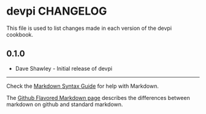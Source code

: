 devpi CHANGELOG
===============

This file is used to list changes made in each version of the devpi cookbook.

0.1.0
-----
- Dave Shawley - Initial release of devpi

- - -
Check the [Markdown Syntax Guide](http://daringfireball.net/projects/markdown/syntax) for help with Markdown.

The [Github Flavored Markdown page](http://github.github.com/github-flavored-markdown/) describes the differences between markdown on github and standard markdown.
